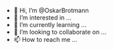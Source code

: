 - 👋 Hi, I’m @OskarBrotmann
- 👀 I’m interested in ...
- 🌱 I’m currently learning ...
- 💞️ I’m looking to collaborate on ...
- 📫 How to reach me ...

<!---
OskarBrotmann/OskarBrotmann is a ✨ special ✨ repository because its `README.md` (this file) appears on your GitHub profile.
You can click the Preview link to take a look at your changes.
--->

